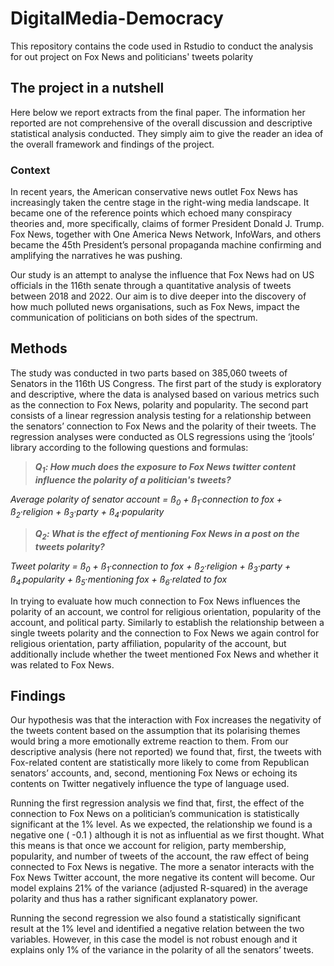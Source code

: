 # DigitalMedia-Democracy
This repository contains the code used in Rstudio to conduct the analysis for out project on Fox News and politicians' tweets polarity

## The project in a nutshell

Here below we report extracts from the final paper. The information her reported are not comprehensive of the overall discussion and descriptive statistical analysis conducted. They simply aim to give the reader an idea of the overall framework and findings of the project. 

### Context
In recent years, the American conservative news outlet Fox News has increasingly taken the centre stage in the right-wing media landscape. It became one of the reference points which echoed many conspiracy theories and, more specifically, claims of former President Donald J. Trump. Fox News, together with One America News Network, InfoWars, and others became the 45th President’s personal propaganda machine confirming and amplifying the narratives he was pushing.

Our study is an attempt to analyse the influence that Fox News had on US officials in the 116th senate through a quantitative analysis of tweets between 2018 and 2022. Our aim is to dive deeper into the discovery of how much polluted news organisations, such as Fox News, impact the communication of politicians on both sides of the spectrum.

## Methods
The study was conducted in two parts based on 385,060 tweets of Senators in the 116th US Congress. The first part of the study is exploratory and descriptive, where the data is analysed based on various metrics such as the connection to Fox News, polarity and popularity. The second part consists of a linear regression analysis testing for a relationship between the senators’ connection to Fox News and the polarity of their tweets. The regression analyses were conducted as OLS regressions using the ‘jtools’ library according to the following questions and formulas:

> ***Q<sub>1</sub>: How much does the exposure to Fox News twitter content influence the polarity of a politician's tweets?***

_Average polarity of senator account = ß<sub>0</sub> + ß<sub>1</sub>·connection to fox + ß<sub>2</sub>·religion + ß<sub>3</sub>·party + ß<sub>4</sub>·popularity_

> ***Q<sub>2</sub>: What is the effect of mentioning Fox News in a post on the tweets polarity?***

_Tweet polarity = ß<sub>0</sub> + ß<sub>1</sub>·connection to fox + ß<sub>2</sub>·religion + ß<sub>3</sub>·party + ß<sub>4·</sub>popularity + ß<sub>5</sub>·mentioning fox + ß<sub>6</sub>·related to fox_

In trying to evaluate how much connection to Fox News influences the polarity of an account, we control for religious orientation, popularity of the account, and political party. Similarly to establish the relationship between a single tweets polarity and the connection to Fox News we again control for religious orientation, party affiliation, popularity of the account, but additionally include whether the tweet mentioned Fox News and whether it was related to Fox News.

## Findings
Our hypothesis was that the interaction with Fox increases the negativity of the tweets content based on the assumption that its polarising themes would bring a more emotionally extreme reaction to them. From our descriptive analysis (here not reported) we found that, first, the tweets with Fox-related content are statistically more likely to come from Republican senators’ accounts, and, second, mentioning Fox News or echoing its contents on Twitter negatively influence the type of language used.

Running the first regression analysis we find that, first, the effect of the connection to Fox News on a politician’s communication is statistically significant at the 1% level. As we expected, the relationship we found is a negative one ( -0.1 ) although it is not as influential as we first thought. What this means is that once we account for religion, party membership, popularity, and number of tweets of the account, the raw effect of being connected to Fox News is negative. The more a senator interacts with the Fox News Twitter account, the more negative its content will become. Our model explains 21% of the variance (adjusted R-squared) in the average polarity and thus has a rather significant explanatory power.

Running the second regression we also found a statistically significant result at the 1% level and identified a negative relation between the two variables. However, in this case the model is not robust enough and it explains only 1% of the variance in the polarity of all the senators’ tweets.







